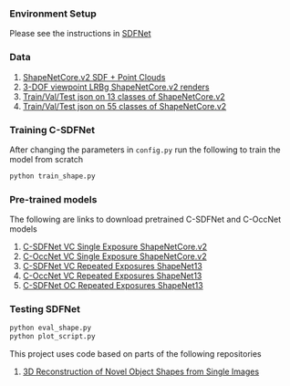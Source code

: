 ### Environment Setup
Please see the instructions in [SDFNet](https://github.com/rehg-lab/3DShapeGen/tree/master/SDFNet)

### Data
1. [ShapeNetCore.v2 SDF + Point Clouds](https://www.dropbox.com/s/75lxxtmxkdr1be9/ShapeNet55_sdf.tar)
1. [3-DOF viewpoint LRBg ShapeNetCore.v2 renders](https://www.dropbox.com/s/yw03ohg04834vvv/ShapeNet55_3DOF-VC_LRBg.tar)
1. [Train/Val/Test json on 13 classes of ShapeNetCore.v2](https://www.dropbox.com/s/7shqu6krvs9x1ib/data_split.json)
1. [Train/Val/Test json on 55 classes of ShapeNetCore.v2](https://www.dropbox.com/s/7shqu6krvs9x1ib/data_split_55.json)

### Training C-SDFNet
After changing the parameters in `config.py` run the following to train the model from scratch
```bash
python train_shape.py
```
### Pre-trained models
The following are links to download pretrained C-SDFNet and C-OccNet models
1. [C-SDFNet VC Single Exposure ShapeNetCore.v2](https://www.dropbox.com/s/p6pxqyxk1p5gp8f/best_model_gt_dn_3DOF.pth.tar)
2. [C-OccNet VC Single Exposure ShapeNetCore.v2](https://www.dropbox.com/s/uavq47qt80ltbyq/best_model_pred_dn_3DOF.pth.tar)
3. [C-SDFNet VC Repeated Exposures ShapeNet13](https://www.dropbox.com/s/uavq47qt80ltbyq/best_model_pred_dn_3DOF.pth.tar)
4. [C-OccNet VC Repeated Exposures ShapeNet13](https://www.dropbox.com/s/uavq47qt80ltbyq/best_model_pred_dn_3DOF.pth.tar)
5. [C-SDFNet OC Repeated Exposures ShapeNet13](https://www.dropbox.com/s/uavq47qt80ltbyq/best_model_pred_dn_3DOF.pth.tar)
### Testing SDFNet
```bash
python eval_shape.py
python plot_script.py
```
This project uses code based on parts of the following repositories

1. [3D Reconstruction of Novel Object Shapes from Single Images](https://github.com/rehg-lab/3DShapeGen)